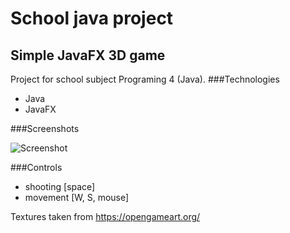 # School java project
## Simple JavaFX 3D game

Project for school subject Programing 4 (Java).
###Technologies
- Java
- JavaFX 

###Screenshots

![Screenshot](./images/game.png)

###Controls

- shooting [space]
- movement [W, S, mouse]

Textures taken from https://opengameart.org/